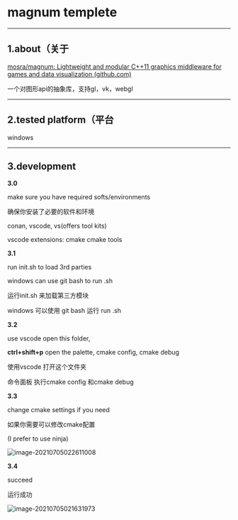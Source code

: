 # magnum templete



---

## 1.about（关于

[mosra/magnum: Lightweight and modular C++11 graphics middleware for games and data visualization (github.com)](https://github.com/mosra/magnum)

一个对图形api的抽象库，支持gl，vk，webgl

----

## 2.tested platform（平台

windows

---

## 3.development

**3.0**

make sure you have required softs/environments

确保你安装了必要的软件和环境

conan, vscode, vs(offers tool kits)

vscode extensions: cmake cmake tools

**3.1**

run init.sh to load 3rd parties

windows can use git bash to run .sh

运行init.sh 来加载第三方模块

windows 可以使用 git bash 运行 run .sh 

**3.2**

use vscode open this folder,

**ctrl+shift+p**  open the palette, cmake config, cmake debug

使用vscode 打开这个文件夹

命令面板 执行cmake config 和cmake debug

**3.3**

change cmake settings if you need

如果你需要可以修改cmake配置

(I prefer to use ninja)

![image-20210705022611008](https://hanbaoaaa.xyz/tuchuang/images/2021/07/04/image-20210705022611008.png)

**3.4**

succeed

运行成功

![image-20210705021631973](https://hanbaoaaa.xyz/tuchuang/images/2021/07/04/image-20210705021631973.png)


